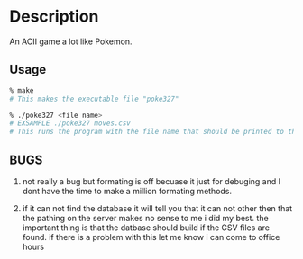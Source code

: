 # Description
An ACII game a lot like Pokemon.

## Usage

```zsh
% make
# This makes the executable file "poke327"

% ./poke327 <file name> 
# EXSAMPLE ./poke327 moves.csv
# This runs the program with the file name that should be printed to the screen
```

## BUGS
1) not really a bug but formating is off becuase it just for debuging and I dont have the time to make a million formating methods. 

2) if it can not find the database it will tell you that it can not other then that the pathing on the server makes no sense to me i did my best. the important thing is that the datbase should build if the CSV files are found. if there is a problem with this let me know i can come to office hours




